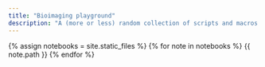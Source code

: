 ```yaml
---
title: "Bioimaging playground"
description: "A (more or less) random collection of scripts and macros."
---
```


{% assign notebooks = site.static_files %}
{% for note in notebooks %}
  {{ note.path }}
{% endfor %}
